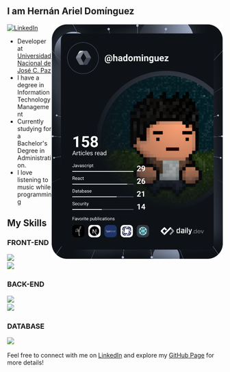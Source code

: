 ## I am Hernán Ariel Domínguez
<div align="left">
  <a href="https://app.daily.dev/hadominguez">
    <img src="https://github.com/hadominguez/hadominguez/blob/main/devcard.svg" width="400" align="right" alt="Domínguez Hernán's Dev Card"/>
  </a>
  
  <a href="https://www.linkedin.com/in/hadominguez/">
    <img
      src="https://img.shields.io/static/v1?logo=linkedin&style=flat-square&color=0e76a8&label=LinkedIn&message=Hern%C3%A1n%20Dom%C3%ADnguez"
      alt="LinkedIn"
    />
  </a>
</div>

- Developer at [Universidad Nacional de José C. Paz](https://unpaz.edu.ar/)
- I have a degree in Information Technology Management
- Currently studying for a Bachelor's Degree in Administration.
- I love listening to music while programming

## My Skills

### FRONT-END
<p align="left">
  <a href="https://skillicons.dev">
    <img src="https://skillicons.dev/icons?i=html,css,js" />
  </a>
  <br>
  <a href="https://skillicons.dev">
    <img src="https://skillicons.dev/icons?i=react,vue,angular" />
  </a>
</p>

### BACK-END
<p align="left">
  <a href="https://skillicons.dev">
    <img src="https://skillicons.dev/icons?i=php,ts,cs,py" />
  </a>
  <br>
  <a href="https://skillicons.dev">
    <img src="https://skillicons.dev/icons?i=symfony,laravel,nextjs,nodejs,dotnet,django" />
  </a>
</p>

### DATABASE
<p align="left">
  <a href="https://skillicons.dev">
    <img src="https://skillicons.dev/icons?i=postgres,mysql,mongodb" />
  </a>
</p>

Feel free to connect with me on [LinkedIn](https://www.linkedin.com/in/hadominguez/) and explore my [GitHub Page](https://hadominguez.github.io/) for more details!
